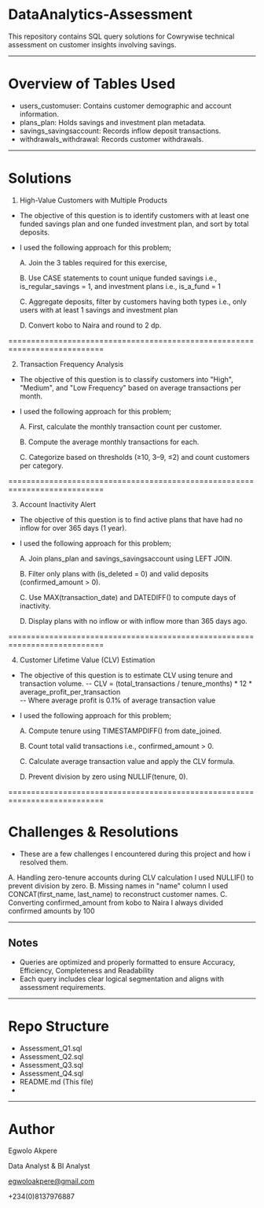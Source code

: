 # DataAnalytics-Assessment

This repository contains SQL query solutions for Cowrywise technical assessment on customer insights involving savings.

---------------------------------------------------------------------------

# Overview of Tables Used

- users_customuser: Contains customer demographic and account information.
- plans_plan: Holds savings and investment plan metadata.
- savings_savingsaccount: Records inflow deposit transactions.
- withdrawals_withdrawal: Records customer withdrawals.
  
---------------------------------------------------------------------------

# Solutions

1. High-Value Customers with Multiple Products
- The objective of this question is to identify customers with at least one funded savings plan and one funded investment plan, and sort by total deposits.
     
- I used the following approach for this problem;

  A. Join the 3 tables required for this exercise,

  B. Use CASE statements to count unique funded savings i.e., is_regular_savings = 1, and investment plans i.e., is_a_fund = 1

  C. Aggregate deposits, filter by customers having both types i.e., only users with at least 1 savings and investment plan

  D. Convert kobo to Naira and round to 2 dp.

===========================================================================

2. Transaction Frequency Analysis
- The objective of this question is to classify customers into "High", "Medium", and "Low Frequency" based on average transactions per month.
  
- I used the following approach for this problem;

  A. First, calculate the monthly transaction count per customer.

  B. Compute the average monthly transactions for each.

  C. Categorize based on thresholds (≥10, 3–9, ≤2) and count customers per category.

===========================================================================

3. Account Inactivity Alert
- The objective of this question is to find active plans that have had no inflow for over 365 days (1 year).

- I used the following approach for this problem;

  A. Join plans_plan and savings_savingsaccount using LEFT JOIN.

  B. Filter only plans with (is_deleted = 0) and valid deposits (confirmed_amount > 0).

  C. Use MAX(transaction_date) and DATEDIFF() to compute days of inactivity.

  D. Display plans with no inflow or with inflow more than 365 days ago.

===========================================================================

4. Customer Lifetime Value (CLV) Estimation

- The objective of this question is to estimate CLV using tenure and transaction volume.
   -- CLV = (total_transactions / tenure_months) * 12 * average_profit_per_transaction  
   -- Where average profit is 0.1% of average transaction value

- I used the following approach for this problem;

  A. Compute tenure using TIMESTAMPDIFF() from date_joined.

  B. Count total valid transactions i.e., confirmed_amount > 0.

  C. Calculate average transaction value and apply the CLV formula.

  D. Prevent division by zero using NULLIF(tenure, 0).

===========================================================================

# Challenges & Resolutions

- These are a few challenges I encountered during this project and how i resolved them.
  
A. Handling zero-tenure accounts during CLV calculation
    I used NULLIF() to prevent division by zero.
B. Missing names in "name" column
    I used CONCAT(first_name, last_name) to reconstruct customer names.
C. Converting confirmed_amount from kobo to Naira 
    I always divided confirmed amounts by 100

---------------------------------------------------------------------------

## Notes

- Queries are optimized and properly formatted to ensure Accuracy, Efficiency, Completeness and Readability
- Each query includes clear logical segmentation and aligns with assessment requirements.

---------------------------------------------------------------------------

# Repo Structure

- Assessment_Q1.sql
- Assessment_Q2.sql
- Assessment_Q3.sql
- Assessment_Q4.sql
- README.md (This file)
- 
---------------------------------------------------------------------------

# Author
Egwolo Akpere  

Data Analyst & BI Analyst 

egwoloakpere@gmail.com

+234(0)8137976887
